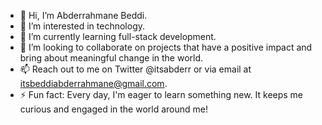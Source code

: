 - 👋 Hi, I’m Abderrahmane Beddi.
- 👀 I’m interested in technology.
- 🌱 I’m currently learning full-stack development.
- 💞️ I’m looking to collaborate on projects that have a positive impact and bring about meaningful change in the world.
- 📫 Reach out to me on Twitter @itsabderr or via email at itsbeddiabderrahmane@gmail.com.
- ⚡ Fun fact: Every day, I'm eager to learn something new. It keeps me curious and engaged in the world around me!

<!---
itsbeddi/itsbeddi is a ✨ special ✨ repository because its `README.md` (this file) appears on your GitHub profile.
You can click the Preview link to take a look at your changes.
--->
